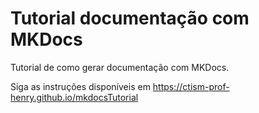 # Tutorial documentação com MKDocs

Tutorial de como gerar documentação com MKDocs.

Siga as instruções disponíveis em https://ctism-prof-henry.github.io/mkdocsTutorial 
